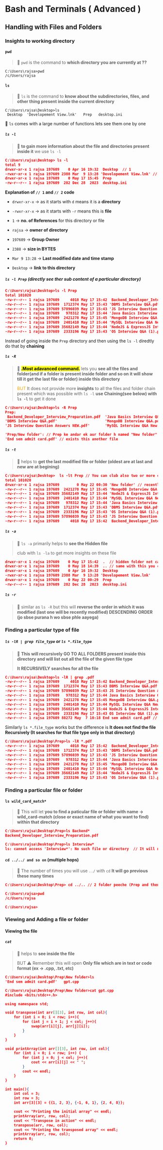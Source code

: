 # Bash and Terminals ( Advanced )

## Handling with Files and Folders

### Insights to working directory

#### `pwd`

> :large_blue_diamond: `pwd` is the command to **which directory you are currently at ??**

```console
C:\Users\rajsa>pwd
/c/Users/rajsa
```

#### `ls`

> :large_blue_diamond: `ls` is the command to **know about the subdirectories, files, and other thing present inside the current directory**

```console
C:\Users\rajsa\Desktop>ls
 Desktop  'Developement View.lnk'   Prep   desktop.ini
```

:large_orange_diamond: `ls` comes with a large number of functions lets see them one by one 

##### `ls -l`

>:large_blue_diamond: **to gain more information about the file and directories present inside it** we use `ls -l`

```json
C:\Users\rajsa\Desktop> ls -l
total 9
drwxr-xr-x 1 rajsa 197609    0 Apr 16 19:32  Desktop  // 1
-rwxr-xr-x 1 rajsa 197609 2388 Mar  9 13:28 'Developement View.lnk' // 2
drwxr-xr-x 1 rajsa 197609    0 May 17 15:45  Prep
-rw-r--r-- 1 rajsa 197609  282 Dec 28  2023  desktop.ini
```
**Explanation of `// 1` and `// 2` code**

- `drwxr-xr-x` -> as it starts with `d` means it is a **directory**
- `-rwxr-xr-x` -> as it starts with `-r` means this is **file**

- `1` -> **no. of References** for this directory or file

- `rajsa` -> **owner of directory**

- `197609` -> **Group Owner**

- `2388` -> **size in BYTES**
- `Mar 9 13:28` -> **Last modified date and time stamp**
- `Desktop` -> **link to this directory**

##### `ls -l Prep` (**directly see ther sub content of a particular directory**)

```json
C:\Users\rajsa\Desktop>ls -l Prep
total 101020
-rw-r--r-- 1 rajsa 197609     4018 May 17 15:42  Backend_Developer_Interview_Preparation.pdf
-rw-r--r-- 1 rajsa 197609  1712374 May 17 15:43 'DBMS Interview Q&A.pdf'
-rw-r--r-- 1 rajsa 197609 57896039 May 17 15:43 'JS Interview Question Answers NEW.pdf'
-rw-r--r-- 1 rajsa 197609   978312 May 17 15:44 'Java Basics Interview Q&A.pdf'
-rw-r--r-- 1 rajsa 197609  2421278 May 17 15:45 'MongoDB Interview Q&A.pdf'
-rw-r--r-- 1 rajsa 197609  2401410 May 17 15:44 'MySQL Interview Q&A New.pdf'
-rw-r--r-- 1 rajsa 197609 35682149 May 17 15:44 'NodeJS & ExpressJS Interview Q&A.pdf'
-rw-r--r-- 1 rajsa 197609  2333196 May 17 15:43 'OS Interview Q&A (1).pdf'
```

Instead of going inside the `Prep` directory and then using the `ls -l` diredtly do that by **chaining**

##### `ls -R`

> :large_blue_diamond: <mark>**.Most adavanced command.**</mark> lets you **see all the files and folder(and if a folder is present inside folder and so on it will show till it get the last file or folder) inside this directory**
>
> <span style="color:orange">BUT</span> It does not provide more **insights** to all the files and folder chain present which was possible with `ls -l` **use Chaining(see below) with `ls -l`** to get it done


```json
C:\Users\rajsa\Desktop>ls -R Prep
Prep:
 Backend_Developer_Interview_Preparation.pdf  'Java Basics Interview Q&A.pdf'  'New folder'
'DBMS Interview Q&A.pdf'                      'MongoDB Interview Q&A.pdf'      'NodeJS & ExpressJS Interview Q&A.pdf'
'JS Interview Question Answers NEW.pdf'       'MySQL Interview Q&A New.pdf'    'OS Interview Q&A (1).pdf'

'Prep/New folder': // Prep ke andar ek aur folder h named "New folder" and inside it
'End sem admit card.pdf' // exists this another file
```

##### `ls -t`

> :large_blue_diamond: helps to **get the last modified file or folder (oldest are at last and new are at begining)**

```json
C:\Users\rajsa\Desktop>  ls -lt Prep // You can club also two or more commands to get the functionality of both the command (here ls -l + ls -t) = ls -lt
total 101020
drwxr-xr-x 1 rajsa 197609        0 May 22 00:30 'New folder' // recently modified folder
-rw-r--r-- 1 rajsa 197609  2421278 May 17 15:45 'MongoDB Interview Q&A.pdf' // 2nd most recently modified file and so on
-rw-r--r-- 1 rajsa 197609 35682149 May 17 15:44 'NodeJS & ExpressJS Interview Q&A.pdf'
-rw-r--r-- 1 rajsa 197609  2401410 May 17 15:44 'MySQL Interview Q&A New.pdf'
-rw-r--r-- 1 rajsa 197609   978312 May 17 15:44 'Java Basics Interview Q&A.pdf'
-rw-r--r-- 1 rajsa 197609  1712374 May 17 15:43 'DBMS Interview Q&A.pdf'
-rw-r--r-- 1 rajsa 197609  2333196 May 17 15:43 'OS Interview Q&A (1).pdf'
-rw-r--r-- 1 rajsa 197609 57896039 May 17 15:43 'JS Interview Question Answers NEW.pdf'
-rw-r--r-- 1 rajsa 197609     4018 May 17 15:42  Backend_Developer_Interview_Preparation.pdf
```

##### `ls -a`

> :large_blue_diamond: `ls -a` primarily helps to **see the Hidden file**
>
> club with `ls -la` to get more insights on these file


```json
drwxr-xr-x 1 rajsa 197609    0 May 17 15:42  .  // hidden folder not came initially with ls -l or ls
drwxr-xr-x 1 rajsa 197609    0 May 18 14:39  .. // same with this you can also verify it by seeing above code
drwxr-xr-x 1 rajsa 197609    0 Apr 16 19:32  Desktop
-rwxr-xr-x 1 rajsa 197609 2388 Mar  9 13:28 'Developement View.lnk'
drwxr-xr-x 1 rajsa 197609    0 May 22 00:29  Prep
-rw-r--r-- 1 rajsa 197609  282 Dec 28  2023  desktop.ini
```

##### `ls -r`

> :large_blue_diamond: similar as `ls -R` but this will **reverse the order in which it was modified (last one will be recently modified) DESCENDING ORDER (jo sbse purana h wo sbse phle aayega)**

### Finding a particular type of file

##### `ls -lR | grep file_type` or `ls *.file_type`

> :large_blue_diamond: **This will recursively GO TO ALL FOLDERS present inside this directory and will list out all the file of the given file type**
>
> **It RECURSIVELY searches for all the file**

```json
C:\Users\rajsa\Desktop>ls -lR | grep .pdf
-rw-r--r-- 1 rajsa 197609     4018 May 17 15:42 Backend_Developer_Interview_Preparation.pdf
-rw-r--r-- 1 rajsa 197609  1712374 May 17 15:43 DBMS Interview Q&A.pdf
-rw-r--r-- 1 rajsa 197609 57896039 May 17 15:43 JS Interview Question Answers NEW.pdf
-rw-r--r-- 1 rajsa 197609   978312 May 17 15:44 Java Basics Interview Q&A.pdf
-rw-r--r-- 1 rajsa 197609  2421278 May 17 15:45 MongoDB Interview Q&A.pdf
-rw-r--r-- 1 rajsa 197609  2401410 May 17 15:44 MySQL Interview Q&A New.pdf
-rw-r--r-- 1 rajsa 197609 35682149 May 17 15:44 NodeJS & ExpressJS Interview Q&A.pdf
-rw-r--r-- 1 rajsa 197609  2333196 May 17 15:43 OS Interview Q&A (1).pdf
-rw-r--r-- 1 rajsa 197609 88272 May  7 10:18 End sem admit card.pdf // although ye new folder(a folder which is inside Desktop) ke andar tha then also it got listed so it go to every folder (if sub folder present then also go till last and list down the file with given file type)
```

Similarly `ls *.file_type` works but the difference is **It does not find the file Recursively (It searches for that file type only in that directory)**

```json
C:\Users\rajsa\Desktop\Prep>ls -lR *.pdf
-rw-r--r-- 1 rajsa 197609     4018 May 17 15:42  Backend_Developer_Interview_Preparation.pdf
-rw-r--r-- 1 rajsa 197609  1712374 May 17 15:43 'DBMS Interview Q&A.pdf'
-rw-r--r-- 1 rajsa 197609 57896039 May 17 15:43 'JS Interview Question Answers NEW.pdf'
-rw-r--r-- 1 rajsa 197609   978312 May 17 15:44 'Java Basics Interview Q&A.pdf'
-rw-r--r-- 1 rajsa 197609  2421278 May 17 15:45 'MongoDB Interview Q&A.pdf'
-rw-r--r-- 1 rajsa 197609  2401410 May 17 15:44 'MySQL Interview Q&A New.pdf'
-rw-r--r-- 1 rajsa 197609 35682149 May 17 15:44 'NodeJS & ExpressJS Interview Q&A.pdf'
-rw-r--r-- 1 rajsa 197609  2333196 May 17 15:43 'OS Interview Q&A (1).pdf'
```

### Finding a particular file or folder

#### `ls wild_card_match*`

>:large_blue_diamond: This will let **you to find a paticular file or folder with name -> wild_card-match (close or exact name of what you want to find) within that directory**

```json
C:\Users\rajsa\Desktop\Prep>ls Backend*
Backend_Developer_Interview_Preparation.pdf

C:\Users\rajsa\Desktop\Prep>ls Interview*
ls: cannot access 'Interview*': No such file or directory  // It will not find any middle name only first name will be found and matched for file or folder
```

#### `cd ../../ and so on` (multiple hops)

> :large_blue_diamond: The number of times you will use `../` with `cd` **It will go previous these many times**

```json
C:\Users\rajsa\Desktop\Prep> cd ../.. // 2 folder peeche (Prep and then Desktop)

C:\Users\rajsa>pwd
/c/Users/rajsa

C:\Users\rajsa>
```

### **Viewing and Adding a file or folder**

#### **Viewing the file**

##### `cat`

> :large_blue_diamond: helps to **see inside the file**
>
> BUT :warning: Remember this will open **Only file which are in text or code format (ex -> .cpp, .txt, etc)**

```json
C:\Users\rajsa\Desktop\Prep\New folder>ls
'End sem admit card.pdf'   gpt.cpp

C:\Users\rajsa\Desktop\Prep\New folder>cat gpt.cpp
#include <bits/stdc++.h>

using namespace std;

void transpose(int arr[][3], int row, int col){
    for (int i = 0; i < row; i++){
        for (int j = i + 1; j < col; j++){
            swap(arr[i][j], arr[j][i]);
        }
    }
}

void printArray(int arr[][3], int row, int col){
    for (int i = 0; i < row; i++) {
        for (int j = 0; j < col; j++){
            cout << arr[i][j] << " ";
        }
        cout << endl;
    }
}

int main(){
    int col = 3;
    int row = 3;
    int arr[3][3] = {{1, 2, 3}, {-1, 6, 1}, {2, 4, 8}};

    cout << "Printing the initial array" << endl;
    printArray(arr, row, col);
    cout << "Transpose in action" << endl;
    transpose(arr, row, col);
    cout << "Printing the transposed array" << endl;
    printArray(arr, row, col);
    return 0;
}
```












